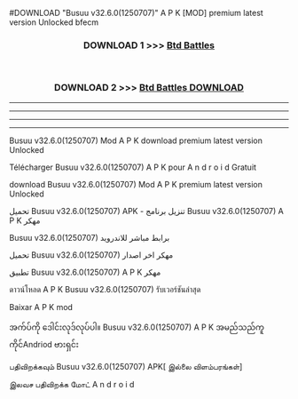 #DOWNLOAD "Busuu v32.6.0(1250707)" A P K [MOD] premium latest version Unlocked bfecm 



<div align="center">

<h3>DOWNLOAD 1 >>> <a href="https://getmod1.web.app/?judule=Btd Battles">Btd Battles</a></h3><br>

<h3>DOWNLOAD 2 >>> <a href="https://getmod1.web.app/?judule=Btd Battles">Btd Battles DOWNLOAD</a></h3>

</div>


----------------------------------------------------------

----------------------------------------------------------

----------------------------------------------------------

----------------------------------------------------------


Busuu v32.6.0(1250707) Mod A P K download premium latest version Unlocked

Télécharger  Busuu v32.6.0(1250707) A P K pour A n d r o i d Gratuit

download Busuu v32.6.0(1250707) Mod A P K premium latest version Unlocked

تحميل Busuu v32.6.0(1250707) APK - تنزيل برنامج Busuu v32.6.0(1250707) A P K مهكر

Busuu v32.6.0(1250707) برابط مباشر للاندرويد

تحميل Busuu v32.6.0(1250707) مهكر اخر اصدار

تطبيق Busuu v32.6.0(1250707) A P K مهكر

ดาวน์โหลด A P K Busuu v32.6.0(1250707) รับเวอร์ชันล่าสุด

Baixar A P K mod

အက်ပ်ကို ဒေါင်းလုဒ်လုပ်ပါ။ Busuu v32.6.0(1250707) A P K အမည်သည်ကူကိုင်Andriod ဗားရှင်း

பதிவிறக்கவும் Busuu v32.6.0(1250707) APK[ இல்லை விளம்பரங்கள்] 
 
இலவச பதிவிறக்க மோட் A n d r o i d



